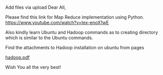 Add files via upload
Dear All,

Please find this link for Map Reduce implementation using Python.
https://www.youtube.com/watch?v=tex-enoX1wE

Also kindly learn Ubuntu and Hadoop commands as to creating directory which is similar to the Ubuntu commands.

Find the attachments to Hadoop installation on ubuntu from pages

[hadoop.pdf](https://github.com/user-attachments/files/17937322/hadoop.pdf)


Wish You all the very best!
